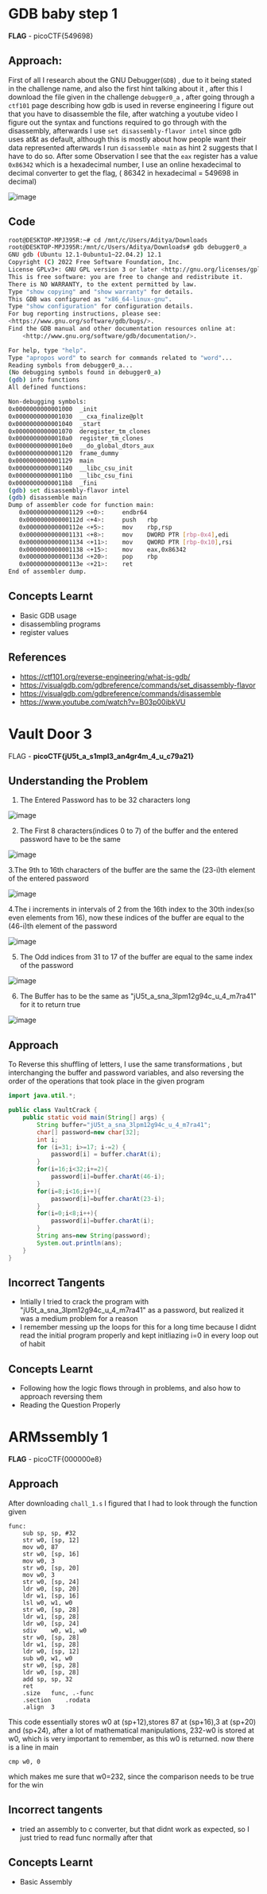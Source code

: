 # GDB baby step 1
**FLAG** - picoCTF{549698}
## Approach:
First of all I research about the GNU Debugger(``GDB``) , due to it being stated in the challenge name, and also the first hint talking about it
, after this I download the file given in the challenge `debugger0_a` , after going through a `ctf101` page describing how gdb is used in reverse engineering I figure out that you have to disassemble the file, after watching a youtube video I figure out the syntax and functions required to go through with the disassembly,
afterwards I use `set disassembly-flavor intel` since gdb uses at&t as default, although this is mostly about how people want their data represented
afterwards I run `disassemble main` as hint 2 suggests that I have to do so.
After some Observation I see that the `eax` register has a value `0x86342` which is a hexadecimal number, I use an online hexadecimal to decimal converter to get the flag, ( 86342 in hexadecimal = 549698 in decimal)

![image](https://github.com/user-attachments/assets/e5114305-db7d-43ea-b3df-3c2c05e75232)



## Code
```bash
root@DESKTOP-MPJ395R:~# cd /mnt/c/Users/Aditya/Downloads
root@DESKTOP-MPJ395R:/mnt/c/Users/Aditya/Downloads# gdb debugger0_a
GNU gdb (Ubuntu 12.1-0ubuntu1~22.04.2) 12.1
Copyright (C) 2022 Free Software Foundation, Inc.
License GPLv3+: GNU GPL version 3 or later <http://gnu.org/licenses/gpl.html>
This is free software: you are free to change and redistribute it.
There is NO WARRANTY, to the extent permitted by law.
Type "show copying" and "show warranty" for details.
This GDB was configured as "x86_64-linux-gnu".
Type "show configuration" for configuration details.
For bug reporting instructions, please see:
<https://www.gnu.org/software/gdb/bugs/>.
Find the GDB manual and other documentation resources online at:
    <http://www.gnu.org/software/gdb/documentation/>.

For help, type "help".
Type "apropos word" to search for commands related to "word"...
Reading symbols from debugger0_a...
(No debugging symbols found in debugger0_a)
(gdb) info functions
All defined functions:

Non-debugging symbols:
0x0000000000001000  _init
0x0000000000001030  __cxa_finalize@plt
0x0000000000001040  _start
0x0000000000001070  deregister_tm_clones
0x00000000000010a0  register_tm_clones
0x00000000000010e0  __do_global_dtors_aux
0x0000000000001120  frame_dummy
0x0000000000001129  main
0x0000000000001140  __libc_csu_init
0x00000000000011b0  __libc_csu_fini
0x00000000000011b8  _fini
(gdb) set disassembly-flavor intel
(gdb) disassemble main
Dump of assembler code for function main:
   0x0000000000001129 <+0>:     endbr64
   0x000000000000112d <+4>:     push   rbp
   0x000000000000112e <+5>:     mov    rbp,rsp
   0x0000000000001131 <+8>:     mov    DWORD PTR [rbp-0x4],edi
   0x0000000000001134 <+11>:    mov    QWORD PTR [rbp-0x10],rsi
   0x0000000000001138 <+15>:    mov    eax,0x86342
   0x000000000000113d <+20>:    pop    rbp
   0x000000000000113e <+21>:    ret
End of assembler dump.
```
## Concepts Learnt
- Basic GDB usage
- disassembling programs
- register values
## References
- https://ctf101.org/reverse-engineering/what-is-gdb/
- https://visualgdb.com/gdbreference/commands/set_disassembly-flavor
- https://visualgdb.com/gdbreference/commands/disassemble
- https://www.youtube.com/watch?v=B03p00ibkVU

# Vault Door 3
FLAG - **picoCTF{jU5t_a_s1mpl3_an4gr4m_4_u_c79a21}**
## Understanding the Problem
1. The Entered Password has to be 32 characters long
   
![image](https://github.com/user-attachments/assets/4aafb243-ff36-4242-810d-e5ae22bc5251)

2. The First 8 characters(indices 0 to 7) of the buffer and the entered password have to be the same

![image](https://github.com/user-attachments/assets/7ac720d3-a33e-4937-be14-a728f1525a20)

3.The 9th to 16th characters of the buffer are the same  the (23-i)th element of the entered password

![image](https://github.com/user-attachments/assets/34f845da-4e0d-4dcd-92c4-cca0af52b6e5)

4.The i increments in intervals of 2 from the 16th index to the 30th index(so even elements from 16), now these indices of the buffer are equal to the (46-i)th element of the password

![image](https://github.com/user-attachments/assets/7e1971d0-aef1-48b2-95c7-44d858108daf)

5. The Odd indices from 31 to 17 of the buffer are equal to the same index of the password

![image](https://github.com/user-attachments/assets/00925b3f-9a2e-4b1e-a042-5ba5dfe3ef54)

6. The Buffer has to be the same as "jU5t_a_sna_3lpm12g94c_u_4_m7ra41" for it to return true
   
![image](https://github.com/user-attachments/assets/7b9505c3-5fa4-4bd1-a155-96bf2ecaeb90)

## Approach

To Reverse this shuffling of letters, I use the same transformations , but interchanging the buffer and password variables, and also reversing the order of the operations that took place in the given program

```java
import java.util.*;

public class VaultCrack {
    public static void main(String[] args) {
        String buffer="jU5t_a_sna_3lpm12g94c_u_4_m7ra41";
        char[] password=new char[32];
        int i;
        for (i=31; i>=17; i-=2) {
            password[i] = buffer.charAt(i);
        }
        for(i=16;i<32;i+=2){
            password[i]=buffer.charAt(46-i);
        }
        for(i=8;i<16;i++){
            password[i]=buffer.charAt(23-i);
        }
        for(i=0;i<8;i++){
            password[i]=buffer.charAt(i);
        }
        String ans=new String(password);
        System.out.println(ans);
    }
}
```
## Incorrect Tangents
- Intially I tried to crack the program with "jU5t_a_sna_3lpm12g94c_u_4_m7ra41" as a password, but realized it was a medium problem for a reason
- I remember messing up the loops for this for a long time because I didnt read the initial program properly and kept initliazing i=0 in every loop out of habit

## Concepts Learnt
- Following how the logic flows through in problems, and also how to approach reversing them
- Reading the Question Properly

# ARMssembly 1
**FLAG** - picoCTF{000000e8}
## Approach
After downloading `chall_1.s` I figured that I had to look through the function given

```assembly
func:
	sub	sp, sp, #32
	str	w0, [sp, 12]
	mov	w0, 87
	str	w0, [sp, 16]
	mov	w0, 3
	str	w0, [sp, 20]
	mov	w0, 3
	str	w0, [sp, 24]
	ldr	w0, [sp, 20]
	ldr	w1, [sp, 16]
	lsl	w0, w1, w0
	str	w0, [sp, 28]
	ldr	w1, [sp, 28]
	ldr	w0, [sp, 24]
	sdiv	w0, w1, w0
	str	w0, [sp, 28]
	ldr	w1, [sp, 28]
	ldr	w0, [sp, 12]
	sub	w0, w1, w0
	str	w0, [sp, 28]
	ldr	w0, [sp, 28]
	add	sp, sp, 32
	ret
	.size	func, .-func
	.section	.rodata
	.align	3
```
This code essentially stores w0 at (sp+12),stores 87 at (sp+16),3 at (sp+20) and (sp+24), after a lot of mathematical manipulations, 232-w0 is stored at w0, which is very important to remember, as this w0 is returned. now there is a line in main
```assembly
cmp	w0, 0
```
which makes me sure that w0=232, since the comparison needs to be true for the win

## Incorrect tangents
- tried an assembly to c converter, but that didnt work as expected, so I just tried to read func normally after that
## Concepts Learnt
- Basic Assembly
